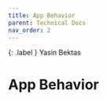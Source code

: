```yaml
---
title: App Behavior
parent: Technical Docs
nav_order: 2
---
```


{: .label }
Yasin Bektas

# App Behavior

